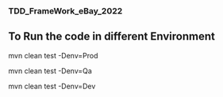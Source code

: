 ### TDD_FrameWork_eBay_2022




## To Run the code in different Environment

mvn clean test -Denv=Prod

mvn clean test -Denv=Qa

mvn clean test -Denv=Dev















